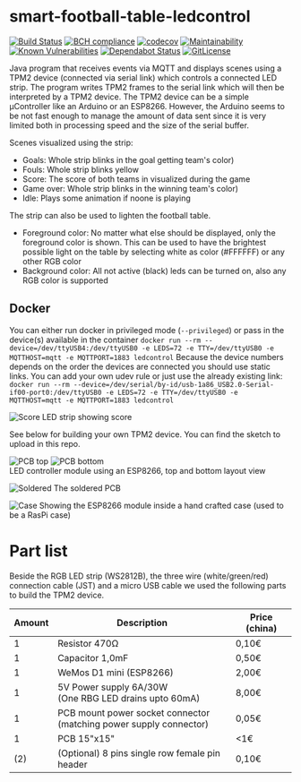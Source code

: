 # smart-football-table-ledcontrol

[![Build Status](https://travis-ci.org/smart-football-table/smart-football-table-ledcontrol.svg?branch=master)](https://travis-ci.org/smart-football-table/smart-football-table-ledcontrol)
[![BCH compliance](https://bettercodehub.com/edge/badge/smart-football-table/smart-football-table-ledcontrol?branch=master)](https://bettercodehub.com/)
[![codecov](https://codecov.io/gh/smart-football-table/smart-football-table-ledcontrol/branch/master/graph/badge.svg)](https://codecov.io/gh/smart-football-table/smart-football-table-ledcontrol)
[![Maintainability](https://api.codeclimate.com/v1/badges/4e3ba0582647e20a63f7/maintainability)](https://codeclimate.com/github/smart-football-table/smart-football-table-ledcontrol/maintainability)
[![Known Vulnerabilities](https://snyk.io/test/github/smart-football-table/smart-football-table-ledcontrol/badge.svg?targetFile=pom.xml)](https://snyk.io/test/github/smart-football-table/smart-football-table-ledcontrol?targetFile=pom.xml)
[![Dependabot Status](https://api.dependabot.com/badges/status?host=github&repo=smart-football-table/smart-football-table-ledcontrol)](https://dependabot.com)
[![GitLicense](https://gitlicense.com/badge/smart-football-table/smart-football-table-ledcontrol)](https://gitlicense.com/license/smart-football-table/smart-football-table-ledcontrol)

Java program that receives events via MQTT and displays scenes using a TPM2 device (connected via serial link) which controls a connected LED strip. 
The program writes TPM2 frames to the serial link which will then be interpreted by a TPM2 device. The TPM2 device can be a simple µController like an Arduino or an ESP8266. 
However, the Arduino seems to be not fast enough to manage the amount of data sent since it is very limited both in processing speed and the size of the serial buffer. 

Scenes visualized using the strip: 
* Goals: Whole strip blinks in the goal getting team's color)
* Fouls: Whole strip blinks yellow
* Score: The score of both teams in visualized during the game
* Game over: Whole strip blinks in the winning team's color)
* Idle: Plays some animation if noone is playing

The strip can also be used to lighten the football table. 
* Foreground color: No matter what else should be displayed, only the foreground color is shown. This can be used to have the brightest possible light on the table by selecting white as color (#FFFFFF) or any other RGB color
* Background color: All not active (black) leds can be turned on, also any RGB color is supported

## Docker
You can either run docker in privileged mode (```--privileged```) or pass in the device(s) available in the container
```docker run --rm --device=/dev/ttyUSB4:/dev/ttyUSB0 -e LEDS=72 -e TTY=/dev/ttyUSB0 -e MQTTHOST=mqtt -e MQTTPORT=1883 ledcontrol```
Because the device numbers depends on the order the devices are connected you should use static links. You can add your own udev rule or just use the already existing link: 
```docker run --rm --device=/dev/serial/by-id/usb-1a86_USB2.0-Serial-if00-port0:/dev/ttyUSB0 -e LEDS=72 -e TTY=/dev/ttyUSB0 -e MQTTHOST=mqtt -e MQTTPORT=1883 ledcontrol```

![Score](https://smart-football-table.github.io/modules/smart-football-table-ledcontrol/IMG_20190307_164909.jpg)
LED strip showing score

See below for building your own TPM2 device. You can find the sketch to upload in this repo. 

![PCB top](https://smart-football-table.github.io/modules/smart-football-table-ledcontrol/esp8266-tpm2-top.png) ![PCB bottom](https://smart-football-table.github.io/modules/smart-football-table-ledcontrol/esp8266-tpm2-bottom.png)
<br>LED controller module using an ESP8266, top and bottom layout view

![Soldered](https://smart-football-table.github.io/modules/smart-football-table-ledcontrol/IMG_20190328_171512830.jpg)
The soldered PCB

![Case](https://smart-football-table.github.io/modules/smart-football-table-ledcontrol/IMG_20190404_131424825.jpg)
Showing the ESP8266 module inside a hand crafted case (used to be a RasPi case)


# Part list

Beside the RGB LED strip (WS2812B), the three wire (white/green/red) connection cable (JST) and a micro USB cable we used the following parts to build the TPM2 device. 

| Amount | Description             | Price (china)  |
| ------ | ----------------------- | -------------- |
| 1      | Resistor 470Ω           | 0,10€          |
| 1      | Capacitor 1,0mF         | 0,50€          |
| 1      | WeMos D1 mini (ESP8266) | 2,00€          |
| 1      | 5V Power supply 6A/30W<br>(One RBG LED drains upto 60mA) | 8,00€ |
| 1      | PCB mount power socket connector<br>(matching power supply connector) | 0,05€ |
| 1      | PCB 15"x15"             | <1€            |
| (2)    | (Optional) 8 pins single row female pin header | 0,10€ |
